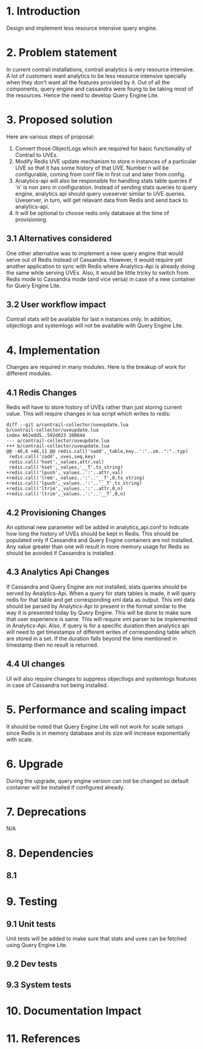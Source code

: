 # 1. Introduction
Design and implement less resource intensive query engine.

# 2. Problem statement
In current contrail installations, contrail analytics is very resource
intensive. A lot of customers want analytics to be less resource
intensive specially when they don't want all the features provided by
it. Out of all the components, query engine and cassandra were foung to
be taking most of the resources. Hence the need to develop Query Engine
Lite.

# 3. Proposed solution
Here are various steps of proposal:
1. Convert those ObjectLogs which are required for basic functionality
   of Contrail to UVEs.
2. Modify Redis UVE update mechanism to store n instances of a
   particular UVE so that it has some history of that UVE. Number n
   will be configurable, coming from conf file in first cut and later
   from config.
3. Analytics-api will also be responsible for handling stats table
   queries if 'n' is non zero in configuration. Instead of sending
   stats queries to query engine, analytics api should query uveserver
   similar to UVE queries. Uveserver, in turn, will get relavant data
   from Redis and send back to analytics-api. 
4. It will be optional to choose redis only database at the time of
   provisioning.

## 3.1 Alternatives considered
One other alternative was to implement a new query engine that would
serve out of Redis instead of Cassandra. However, it would require yet
another application to sync with Redis where Analytics-Api is already
doing the same while serving UVEs. Also, it would be little tricky
to switch from Redis mode to Cassandra mode (and vice versa) in case
of a new container for Query Engine Lite.

## 3.2 User workflow impact
Contrail stats will be available for last n instances only. In addition,
objectlogs and systemlogs will not be available with Query Engine Lite.

# 4. Implementation
Changes are required in many modules. Here is the breakup of work for
different modules.

## 4.1 Redis Changes
Redis will have to store history of UVEs rather than just storing
current value. This will require changes in lua script which writes
to redis:

```
diff --git a/contrail-collector/uveupdate.lua
b/contrail-collector/uveupdate.lua
index 662edd5..592d023 100644
--- a/contrail-collector/uveupdate.lua
+++ b/contrail-collector/uveupdate.lua
@@ -46,6 +46,11 @@ redis.call('sadd',_table,key..':'..sm..":"..typ)
 redis.call('zadd',_uves,seq,key)
 redis.call('hset',_values,attr,val)
 redis.call('hset',_values,'__T',ts_string)
+redis.call('lpush',_values..':'..attr,val)
+redis.call('lrem',_values..':'..'__T',0,ts_string)
+redis.call('lpush',_values..':'..'__T',ts_string)
+redis.call('ltrim',_values..':'..attr,0,n)
+redis.call('ltrim',_values..':'..'__T',0,n)
```

## 4.2 Provisioning Changes
An optional new parameter will be added in analytics_api.conf to
indicate how long the history of UVEs should be kept in Redis. This
should be populated only if Cassandra and Query Engine containers are
not installed. Any value greater than one will result in more memory
usage for Redis so should be avoided if Cassandra is installed.

## 4.3 Analytics Api Changes
If Cassandra and Query Engine are not installed, stats queries should
be served by Analytics-Api. When a query for stats tables is made, it
will query redis for that table and get corresponding xml data as output.
This xml data should be parsed by Analytics-Api to present in the format
similar to the way it is presented today by Query Engine. This will be
done to make sure that user experience is same. This will require xml
parser to be implemented in Analytics-Api. Also, if query is for a specific
duration then analytics api will need to get timestamps of different
writes of corresponding table which are stored in a set. If the
duration falls beyond the time mentioned in timestamp then no result
is returned.

## 4.4 UI changes
UI will also require changes to suppress objectlogs and systemlogs
features in case of Cassandra not being installed.

# 5. Performance and scaling impact
It should be noted that Query Engine Lite will not work for scale setups
since Redis is in memory database and its size will increase
exponentially with scale.

# 6. Upgrade
During the upgrade, query engine version can not be changed so default
container will be installed if configured already.

# 7. Deprecations
N/A

# 8. Dependencies

## 8.1

# 9. Testing
## 9.1 Unit tests
Unit tests will be added to make sure that stats and uves can be
fetched using Query Engine Lite.

## 9.2 Dev tests

## 9.3 System tests

# 10. Documentation Impact

# 11. References
